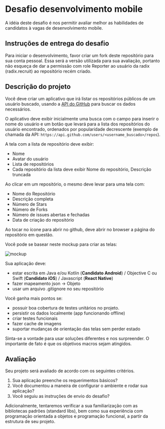 # Desafio desenvolvimento mobile

A idéia deste desafio é nos permitir avaliar melhor as habilidades de candidatos à vagas de desenvolvimento mobile.

## Instruções de entrega do desafio

Para iniciar o desenvolvimento, favor criar um fork deste repositório para sua conta pessoal. Essa será a versão utilizada para sua avaliação, portanto não esqueça de dar a permissão com role Reporter ao usuário da radix (radix.recruit) ao repositório recém criado.

## Descrição do projeto

Você deve criar um aplicativo que irá listar os repositórios públicos de um usuário buscado, usando a [API do GitHub](https://developer.github.com/v3/) para buscar os dados necessários.

O aplicativo deve exibir inicialmente uma busca com o campo para inserir o nome do usuário e um botão que levará para a lista dos repositórios do usuário encontrado, ordenados por popularidade decrescente (exemplo de chamada da API: `https://api.github.com/users/<username_buscado>/repos`).

A tela com a lista de repositório deve exibir:
* Nome
* Avatar do usuário
* Lista de repositórios
* Cada repositório da lista deve exibir Nome do repositório, Descrição truncada

Ao clicar em um repositório, o mesmo deve levar para uma tela com:

* Nome do Repositório
* Descrição completa
* Número de Stars
* Número de Forks
* Número de issues abertas e fechadas
* Data de criação do repositório

Ao tocar no ícone para abrir no github, deve abrir no browser a página do repositório em questão.

Você pode se basear neste mockup para criar as telas:

![mockup](https://gitlab.com/radix.recruit/mobile-challenger/raw/master/img.png)

Sua aplicação deve:

- estar escrita em Java e/ou Kotlin (**Candidato Android**) / Objective C ou Swift (**Candidato iOS**) / Javascript (**React Native**)
- fazer mapeamento json -> Objeto
- usar um arquivo .gitignore no seu repositório

Você ganha mais pontos se:
- possuir boa cobertura de testes unitários no projeto.
- persistir os dados localmente (app funcionando offline)
- criar testes funcionais
- fazer cache de imagens
- suportar mudanças de orientação das telas sem perder estado

Sinta-se a vontade para usar soluções diferentes e nos surpreender. O importante de fato é que os objetivos macros sejam atingidos.

## Avaliação

Seu projeto será avaliado de acordo com os seguintes critérios.

1. Sua aplicação preenche os requerimentos básicos?
1. Você documentou a maneira de configurar o ambiente e rodar sua aplicação?
1. Você seguiu as instruções de envio do desafio?

Adicionalmente, tentaremos verificar a sua familiarização com as bibliotecas padrões (standard libs), bem como sua experiência com programação orientada a objetos e programação funcional, a partir da estrutura de seu projeto.